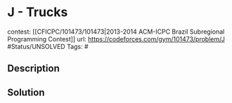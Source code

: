 # J - Trucks

contest: [[CFICPC/101473/101473|2013-2014 ACM-ICPC Brazil Subregional Programming Contest]]
url: https://codeforces.com/gym/101473/problem/J
#Status/UNSOLVED
Tags: #

## Description

## Solution

